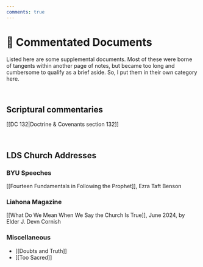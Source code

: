 ```yaml
---
comments: true
---
```

# 💬 Commentated Documents
Listed here are some supplemental documents. Most of these were borne of tangents within another page of notes, but became too long and cumbersome to qualify as a brief aside. So, I put them in their own category here. 

&nbsp;

## Scriptural commentaries
[[DC 132|Doctrine & Covenants section 132]]

&nbsp;

## LDS Church Addresses
### BYU Speeches
[[Fourteen Fundamentals in Following the Prophet]], Ezra Taft Benson

### Liahona Magazine
[[What Do We Mean When We Say the Church Is True]], June 2024, by Elder J. Devn Cornish

### Miscellaneous
- [[Doubts and Truth]]
- [[Too Sacred]]

